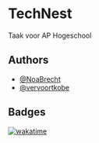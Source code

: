 # TechNest

Taak voor AP Hogeschool

## Authors

- [@NoaBrecht](https://www.github.com/NoaBrecht)
- [@vervoortkobe](https://www.github.com/vervoortkobe)

## Badges
[![wakatime](https://wakatime.com/badge/github/NoaBrecht/TechNest.svg)](https://wakatime.com/badge/github/NoaBrecht/TechNest)

